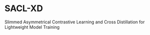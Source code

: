 # SACL-XD
Slimmed Asymmetrical Contrastive Learning and Cross Distillation for Lightweight Model Training
